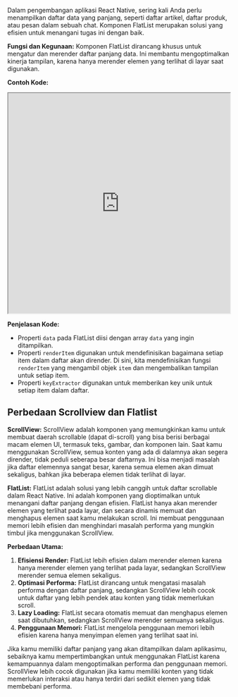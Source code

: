 Dalam pengembangan aplikasi React Native, sering kali Anda perlu menampilkan daftar data yang panjang, seperti daftar artikel, daftar produk, atau pesan dalam sebuah chat. Komponen FlatList merupakan solusi yang efisien untuk menangani tugas ini dengan baik.

**Fungsi dan Kegunaan:** Komponen FlatList dirancang khusus untuk mengatur dan merender daftar panjang data. Ini membantu mengoptimalkan kinerja tampilan, karena hanya merender elemen yang terlihat di layar saat digunakan.

**Contoh Kode:**

<iframe src="https://snack.expo.dev/@doltons/flatlist-component" height="500" width="100%" title="Flatlist Example"></iframe>

<!-- ```jsx
import React from 'react';
import { View, FlatList, Text, StyleSheet } from 'react-native';

const data = [
	{ id: '1', title: 'Item 1' },
	{ id: '2', title: 'Item 2' },
	{ id: '3', title: 'Item 3' },
	{ id: '4', title: 'Item 4' },
	{ id: '5', title: 'Item 5' },
];

const FlatListExample = () => {
  const renderItem = ({ item }) => (
    <View style={styles.item}>
      <Text>{item.title}</Text>
    </View>
  );

  return (
    <View style={styles.container}>
      <FlatList
        data={data}
        renderItem={renderItem}
        keyExtractor={item => item.id}
      />
    </View>
  );
}

const styles = StyleSheet.create({
  container: {
    flex: 1,
  },
  item: {
    padding: 20,
    borderBottomWidth: 1,
    borderBottomColor: '#ddd',
  },
});

export default FlatListExample;
``` -->

**Penjelasan Kode:**

- Properti `data` pada FlatList diisi dengan array `data` yang ingin ditampilkan.
- Properti `renderItem` digunakan untuk mendefinisikan bagaimana setiap item dalam daftar akan dirender. Di sini, kita mendefinisikan fungsi `renderItem` yang mengambil objek `item` dan mengembalikan tampilan untuk setiap item.
- Properti `keyExtractor` digunakan untuk memberikan key unik untuk setiap item dalam daftar.

## Perbedaan Scrollview dan Flatlist

**ScrollView:**
ScrollView adalah komponen yang memungkinkan kamu untuk membuat daerah scrollable (dapat di-scroll) yang bisa berisi berbagai macam elemen UI, termasuk teks, gambar, dan komponen lain. Saat kamu menggunakan ScrollView, semua konten yang ada di dalamnya akan segera dirender, tidak peduli seberapa besar daftarnya. Ini bisa menjadi masalah jika daftar elemennya sangat besar, karena semua elemen akan dimuat sekaligus, bahkan jika beberapa elemen tidak terlihat di layar.

**FlatList:**
FlatList adalah solusi yang lebih canggih untuk daftar scrollable dalam React Native. Ini adalah komponen yang dioptimalkan untuk menangani daftar panjang dengan efisien. FlatList hanya akan merender elemen yang terlihat pada layar, dan secara dinamis memuat dan menghapus elemen saat kamu melakukan scroll. Ini membuat penggunaan memori lebih efisien dan menghindari masalah performa yang mungkin timbul jika menggunakan ScrollView.

**Perbedaan Utama:**

1. **Efisiensi Render:** FlatList lebih efisien dalam merender elemen karena hanya merender elemen yang terlihat pada layar, sedangkan ScrollView merender semua elemen sekaligus.
2. **Optimasi Performa:** FlatList dirancang untuk mengatasi masalah performa dengan daftar panjang, sedangkan ScrollView lebih cocok untuk daftar yang lebih pendek atau konten yang tidak memerlukan scroll.
3. **Lazy Loading:** FlatList secara otomatis memuat dan menghapus elemen saat dibutuhkan, sedangkan ScrollView merender semuanya sekaligus.
4. **Penggunaan Memori:** FlatList mengelola penggunaan memori lebih efisien karena hanya menyimpan elemen yang terlihat saat ini.

Jika kamu memiliki daftar panjang yang akan ditampilkan dalam aplikasimu, sebaiknya kamu mempertimbangkan untuk menggunakan FlatList karena kemampuannya dalam mengoptimalkan performa dan penggunaan memori. ScrollView lebih cocok digunakan jika kamu memiliki konten yang tidak memerlukan interaksi atau hanya terdiri dari sedikit elemen yang tidak membebani performa.
